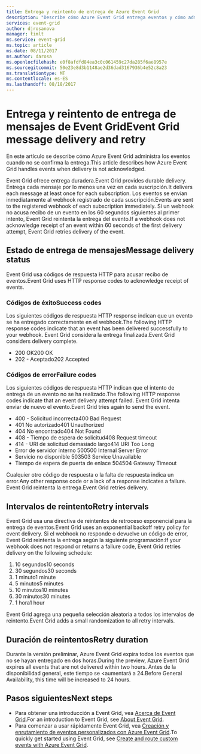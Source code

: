 ```yaml
---
title: Entrega y reintento de entrega de Azure Event Grid
description: "Describe cómo Azure Event Grid entrega eventos y cómo administra los mensajes no entregados."
services: event-grid
author: djrosanova
manager: timlt
ms.service: event-grid
ms.topic: article
ms.date: 08/11/2017
ms.author: darosa
ms.openlocfilehash: e0f8afdfd84ea3c0c061459c27da285f6ae8957e
ms.sourcegitcommit: 50e23e8d3b1148ae2d36dad3167936b4e52c8a23
ms.translationtype: MT
ms.contentlocale: es-ES
ms.lasthandoff: 08/18/2017
---
```

# <a name="event-grid-message-delivery-and-retry"></a><span data-ttu-id="28dbe-103">Entrega y reintento de entrega de mensajes de Event Grid</span><span class="sxs-lookup"><span data-stu-id="28dbe-103">Event Grid message delivery and retry</span></span> 

<span data-ttu-id="28dbe-104">En este artículo se describe cómo Azure Event Grid administra los eventos cuando no se confirma la entrega.</span><span class="sxs-lookup"><span data-stu-id="28dbe-104">This article describes how Azure Event Grid handles events when delivery is not acknowledged.</span></span>

<span data-ttu-id="28dbe-105">Event Grid ofrece entrega duradera.</span><span class="sxs-lookup"><span data-stu-id="28dbe-105">Event Grid provides durable delivery.</span></span> <span data-ttu-id="28dbe-106">Entrega cada mensaje por lo menos una vez en cada suscripción.</span><span class="sxs-lookup"><span data-stu-id="28dbe-106">It delivers each message at least once for each subscription.</span></span> <span data-ttu-id="28dbe-107">Los eventos se envían inmediatamente al webhook registrado de cada suscripción.</span><span class="sxs-lookup"><span data-stu-id="28dbe-107">Events are sent to the registered webhook of each subscription immediately.</span></span> <span data-ttu-id="28dbe-108">Si un webhook no acusa recibo de un evento en los 60 segundos siguientes al primer intento, Event Grid reintenta la entrega del evento.</span><span class="sxs-lookup"><span data-stu-id="28dbe-108">If a webhook does not acknowledge receipt of an event within 60 seconds of the first delivery attempt, Event Grid retries delivery of the event.</span></span>

## <a name="message-delivery-status"></a><span data-ttu-id="28dbe-109">Estado de entrega de mensajes</span><span class="sxs-lookup"><span data-stu-id="28dbe-109">Message delivery status</span></span>

<span data-ttu-id="28dbe-110">Event Grid usa códigos de respuesta HTTP para acusar recibo de eventos.</span><span class="sxs-lookup"><span data-stu-id="28dbe-110">Event Grid uses HTTP response codes to acknowledge receipt of events.</span></span> 

### <a name="success-codes"></a><span data-ttu-id="28dbe-111">Códigos de éxito</span><span class="sxs-lookup"><span data-stu-id="28dbe-111">Success codes</span></span>

<span data-ttu-id="28dbe-112">Los siguientes códigos de respuesta HTTP response indican que un evento se ha entregado correctamente en el webhook.</span><span class="sxs-lookup"><span data-stu-id="28dbe-112">The following HTTP response codes indicate that an event has been delivered successfully to your webhook.</span></span> <span data-ttu-id="28dbe-113">Event Grid considera la entrega finalizada.</span><span class="sxs-lookup"><span data-stu-id="28dbe-113">Event Grid considers delivery complete.</span></span>

- <span data-ttu-id="28dbe-114">200 OK</span><span class="sxs-lookup"><span data-stu-id="28dbe-114">200 OK</span></span>
- <span data-ttu-id="28dbe-115">202 - Aceptado</span><span class="sxs-lookup"><span data-stu-id="28dbe-115">202 Accepted</span></span>

### <a name="failure-codes"></a><span data-ttu-id="28dbe-116">Códigos de error</span><span class="sxs-lookup"><span data-stu-id="28dbe-116">Failure codes</span></span>

<span data-ttu-id="28dbe-117">Los siguientes códigos de respuesta HTTP indican que el intento de entrega de un evento no se ha realizado.</span><span class="sxs-lookup"><span data-stu-id="28dbe-117">The following HTTP response codes indicate that an event delivery attempt failed.</span></span> <span data-ttu-id="28dbe-118">Event Grid intenta enviar de nuevo el evento.</span><span class="sxs-lookup"><span data-stu-id="28dbe-118">Event Grid tries again to send the event.</span></span> 

- <span data-ttu-id="28dbe-119">400 - Solicitud incorrecta</span><span class="sxs-lookup"><span data-stu-id="28dbe-119">400 Bad Request</span></span>
- <span data-ttu-id="28dbe-120">401 No autorizado</span><span class="sxs-lookup"><span data-stu-id="28dbe-120">401 Unauthorized</span></span>
- <span data-ttu-id="28dbe-121">404 No encontrado</span><span class="sxs-lookup"><span data-stu-id="28dbe-121">404 Not Found</span></span>
- <span data-ttu-id="28dbe-122">408 - Tiempo de espera de solicitud</span><span class="sxs-lookup"><span data-stu-id="28dbe-122">408 Request timeout</span></span>
- <span data-ttu-id="28dbe-123">414 - URI de solicitud demasiado largo</span><span class="sxs-lookup"><span data-stu-id="28dbe-123">414 URI Too Long</span></span>
- <span data-ttu-id="28dbe-124">Error de servidor interno 500</span><span class="sxs-lookup"><span data-stu-id="28dbe-124">500 Internal Server Error</span></span>
- <span data-ttu-id="28dbe-125">Servicio no disponible 503</span><span class="sxs-lookup"><span data-stu-id="28dbe-125">503 Service Unavailable</span></span>
- <span data-ttu-id="28dbe-126">Tiempo de espera de puerta de enlace 504</span><span class="sxs-lookup"><span data-stu-id="28dbe-126">504 Gateway Timeout</span></span>

<span data-ttu-id="28dbe-127">Cualquier otro código de respuesta o la falta de respuesta indica un error.</span><span class="sxs-lookup"><span data-stu-id="28dbe-127">Any other response code or a lack of a response indicates a failure.</span></span> <span data-ttu-id="28dbe-128">Event Grid reintenta la entrega.</span><span class="sxs-lookup"><span data-stu-id="28dbe-128">Event Grid retries delivery.</span></span> 

## <a name="retry-intervals"></a><span data-ttu-id="28dbe-129">Intervalos de reintento</span><span class="sxs-lookup"><span data-stu-id="28dbe-129">Retry intervals</span></span>

<span data-ttu-id="28dbe-130">Event Grid usa una directiva de reintentos de retroceso exponencial para la entrega de eventos.</span><span class="sxs-lookup"><span data-stu-id="28dbe-130">Event Grid uses an exponential backoff retry policy for event delivery.</span></span> <span data-ttu-id="28dbe-131">Si el webhook no responde o devuelve un código de error, Event Grid reintenta la entrega según la siguiente programación:</span><span class="sxs-lookup"><span data-stu-id="28dbe-131">If your webhook does not respond or returns a failure code, Event Grid retries delivery on the following schedule:</span></span>

1. <span data-ttu-id="28dbe-132">10 segundos</span><span class="sxs-lookup"><span data-stu-id="28dbe-132">10 seconds</span></span>
2. <span data-ttu-id="28dbe-133">30 segundos</span><span class="sxs-lookup"><span data-stu-id="28dbe-133">30 seconds</span></span>
3. <span data-ttu-id="28dbe-134">1 minuto</span><span class="sxs-lookup"><span data-stu-id="28dbe-134">1 minute</span></span>
4. <span data-ttu-id="28dbe-135">5 minutos</span><span class="sxs-lookup"><span data-stu-id="28dbe-135">5 minutes</span></span>
5. <span data-ttu-id="28dbe-136">10 minutos</span><span class="sxs-lookup"><span data-stu-id="28dbe-136">10 minutes</span></span>
6. <span data-ttu-id="28dbe-137">30 minutos</span><span class="sxs-lookup"><span data-stu-id="28dbe-137">30 minutes</span></span>
7. <span data-ttu-id="28dbe-138">1 hora</span><span class="sxs-lookup"><span data-stu-id="28dbe-138">1 hour</span></span>

<span data-ttu-id="28dbe-139">Event Grid agrega una pequeña selección aleatoria a todos los intervalos de reintento.</span><span class="sxs-lookup"><span data-stu-id="28dbe-139">Event Grid adds a small randomization to all retry intervals.</span></span>

## <a name="retry-duration"></a><span data-ttu-id="28dbe-140">Duración de reintentos</span><span class="sxs-lookup"><span data-stu-id="28dbe-140">Retry duration</span></span>

<span data-ttu-id="28dbe-141">Durante la versión preliminar, Azure Event Grid expira todos los eventos que no se hayan entregado en dos horas.</span><span class="sxs-lookup"><span data-stu-id="28dbe-141">During the preview, Azure Event Grid expires all events that are not delivered within two hours.</span></span> <span data-ttu-id="28dbe-142">Antes de la disponibilidad general, este tiempo se <aumentará a 24.</span><span class="sxs-lookup"><span data-stu-id="28dbe-142">Before General Availability, this time will be increased to 24 hours.</span></span> 

## <a name="next-steps"></a><span data-ttu-id="28dbe-143">Pasos siguientes</span><span class="sxs-lookup"><span data-stu-id="28dbe-143">Next steps</span></span>

* <span data-ttu-id="28dbe-144">Para obtener una introducción a Event Grid, vea [Acerca de Event Grid](overview.md).</span><span class="sxs-lookup"><span data-stu-id="28dbe-144">For an introduction to Event Grid, see [About Event Grid](overview.md).</span></span>
* <span data-ttu-id="28dbe-145">Para comenzar a usar rápidamente Event Grid, vea [Creación y enrutamiento de eventos personalizados con Azure Event Grid](custom-event-quickstart.md).</span><span class="sxs-lookup"><span data-stu-id="28dbe-145">To quickly get started using Event Grid, see [Create and route custom events with Azure Event Grid](custom-event-quickstart.md).</span></span>